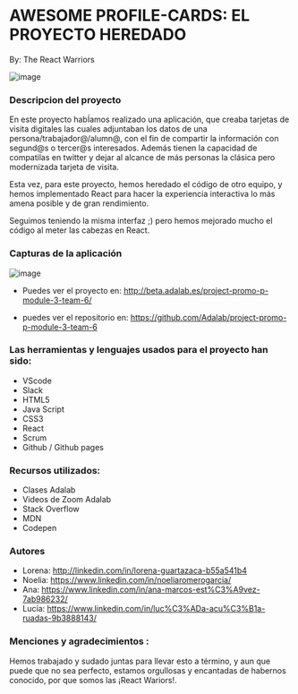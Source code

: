 # AWESOME PROFILE-CARDS: EL PROYECTO HEREDADO

By: The React Warriors

![image](https://user-images.githubusercontent.com/94449849/166510282-7151eced-12a5-47fa-a29c-d121dcf0952e.png)

### Descripcion del proyecto

En este proyecto habÍamos realizado una aplicación, que creaba tarjetas de visita digitales las cuales adjuntaban los datos de una persona/trabajador@/alumn@, con el fin de compartir la información con segund@s o tercer@s interesados. Además tienen la capacidad de compatilas en twitter y dejar al alcance de más personas la clásica pero modernizada tarjeta de visita.

Esta vez, para este proyecto, hemos heredado el código de otro equipo, y hemos implementado React para hacer la experiencia interactiva lo más amena posible y de gran rendimiento.

Seguimos teniendo la misma interfaz ;) pero hemos mejorado mucho el código al meter las cabezas en React.

### Capturas de la aplicación

![image](https://user-images.githubusercontent.com/94449849/166514800-4e44aad7-cb60-4e6b-a011-0878c7e11ba2.png)

- Puedes ver el proyecto en: http://beta.adalab.es/project-promo-p-module-3-team-6/

- puedes ver el repositorio en: https://github.com/Adalab/project-promo-p-module-3-team-6

### Las herramientas y lenguajes usados para el proyecto han sido:

- VScode
- Slack
- HTML5
- Java Script
- CSS3
- React
- Scrum
- Github / Github pages

### Recursos utilizados:

- Clases Adalab
- Videos de Zoom Adalab
- Stack Overflow
- MDN
- Codepen

### Autores

- Lorena: http://linkedin.com/in/lorena-guartazaca-b55a541b4
- Noelia: https://www.linkedin.com/in/noeliaromerogarcia/
- Ana: https://www.linkedin.com/in/ana-marcos-est%C3%A9vez-7ab986232/
- Lucía: https://www.linkedin.com/in/luc%C3%ADa-acu%C3%B1a-ruadas-9b3888143/

### Menciones y agradecimientos :

Hemos trabajado y sudado juntas para llevar esto a término, y aun que puede que no sea perfecto, estamos orgullosas y encantadas de habernos conocido, por que somos las ¡React Wariors!.
